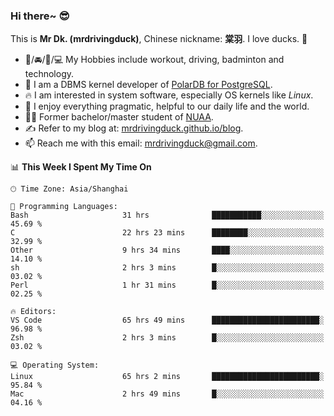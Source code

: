 ### Hi there~ 😎

This is **Mr Dk. (mrdrivingduck)**, Chinese nickname: **棠羽**. I love ducks. 🦆

- 💪/🚘/🏸/💻 My Hobbies include workout, driving, badminton and technology.
- 🍊 I am a DBMS kernel developer of [PolarDB for PostgreSQL](https://github.com/ApsaraDB/PolarDB-for-PostgreSQL).
- 🔥 I am interested in system software, especially OS kernels like *Linux*.
- 🔧 I enjoy everything pragmatic, helpful to our daily life and the world.
- 👨‍🎓 Former bachelor/master student of [NUAA](https://en.wikipedia.org/wiki/Nanjing_University_of_Aeronautics_and_Astronautics).
- ✍ Refer to my blog at: [mrdrivingduck.github.io/blog](https://mrdrivingduck.github.io/blog/).
- 📫 Reach me with this email: [mrdrivingduck@gmail.com](mailto:mrdrivingduck@gmail.com).

<!--START_SECTION:waka-->
📊 **This Week I Spent My Time On** 

```text
🕑︎ Time Zone: Asia/Shanghai

💬 Programming Languages: 
Bash                     31 hrs              ███████████░░░░░░░░░░░░░░   45.69 % 
C                        22 hrs 23 mins      ████████░░░░░░░░░░░░░░░░░   32.99 % 
Other                    9 hrs 34 mins       ████░░░░░░░░░░░░░░░░░░░░░   14.10 % 
sh                       2 hrs 3 mins        █░░░░░░░░░░░░░░░░░░░░░░░░   03.02 % 
Perl                     1 hr 31 mins        █░░░░░░░░░░░░░░░░░░░░░░░░   02.25 % 

🔥 Editors: 
VS Code                  65 hrs 49 mins      ████████████████████████░   96.98 % 
Zsh                      2 hrs 3 mins        █░░░░░░░░░░░░░░░░░░░░░░░░   03.02 % 

💻 Operating System: 
Linux                    65 hrs 2 mins       ████████████████████████░   95.84 % 
Mac                      2 hrs 49 mins       █░░░░░░░░░░░░░░░░░░░░░░░░   04.16 % 
```


<!--END_SECTION:waka-->

<!-- ![Mr Dk.'s GitHub Stats](https://github-readme-stats.vercel.app/api?username=mrdrivingduck&count_private&show_icons=true&theme=buefy) -->

<!-- ![Most Used Languages](https://github-readme-stats.vercel.app/api/top-langs/?username=mrdrivingduck&exclude_repo=mips32-CPU,snort-tcp-socket&theme=buefy&layout=compact&langs_count=10) -->


<!--
**mrdrivingduck/mrdrivingduck** is a ✨ _special_ ✨ repository because its `README.md` (this file) appears on your GitHub profile.

Here are some ideas to get you started:

- 🔭 I’m currently working on ...
- 🌱 I’m currently learning ...
- 👯 I’m looking to collaborate on ...
- 🤔 I’m looking for help with ...
- 💬 Ask me about ...
- 📫 How to reach me: ...
- 😄 Pronouns: ...
- ⚡ Fun fact: ...
-->
